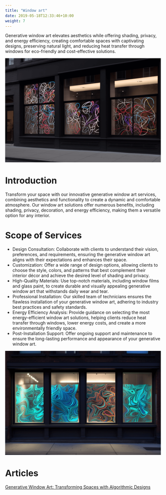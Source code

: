 ```yaml
---
title: "Window art"
date: 2019-05-18T12:33:46+10:00
weight: 7
---
```


Generative window art elevates aesthetics while offering shading, privacy, and energy efficiency, creating comfortable spaces with captivating designs, preserving natural light, and reducing heat transfer through windows for eco-friendly and cost-effective solutions.

![Window spaghetti](/images/illustrations/window-spaghetti.png)

# Introduction
Transform your space with our innovative generative window art services, combining aesthetics and functionality to create a dynamic and comfortable atmosphere. Our window art solutions offer numerous benefits, including shading, privacy, decoration, and energy efficiency, making them a versatile option for any interior.

# Scope of Services

- Design Consultation: Collaborate with clients to understand their vision, preferences, and requirements, ensuring the generative window art aligns with their expectations and enhances their space.
- Customization: Offer a wide range of design options, allowing clients to choose the style, colors, and patterns that best complement their interior décor and achieve the desired level of shading and privacy.
- High-Quality Materials: Use top-notch materials, including window films and glass paint, to create durable and visually appealing generative window art that withstands daily wear and tear.
- Professional Installation: Our skilled team of technicians ensures the flawless installation of your generative window art, adhering to industry best practices and safety standards.
- Energy Efficiency Analysis: Provide guidance on selecting the most energy-efficient window art solutions, helping clients reduce heat transfer through windows, lower energy costs, and create a more environmentally friendly space.
- Post-Installation Support: Offer ongoing support and maintenance to ensure the long-lasting performance and appearance of your generative window art.

![Window art shading](/images/illustrations/window-art.png)

# Articles

[Generative Window Art: Transforming Spaces with Algorithmic Designs](https://medium.com/@guillaumelauzier/generative-window-art-transforming-spaces-with-algorithmic-designs-ccceadc7d777)




